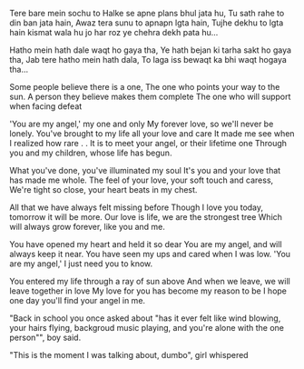 Tere bare mein sochu to
Halke se apne plans bhul jata hu,
Tu sath rahe to din ban jata hain,
Awaz tera sunu to apnapn lgta hain,
Tujhe dekhu to lgta hain kismat wala hu jo har roz ye chehra dekh pata hu...

Hatho mein hath dale waqt ho gaya tha,
Ye hath bejan ki tarha sakt ho gaya tha,
Jab tere hatho mein hath dala,
To laga iss bewaqt ka bhi waqt hogaya tha...

Some people believe there is a one, 
The one who points your way to the sun.
A person they believe makes them complete
The one who will support when facing defeat

'You are my  angel,' my one and only
My forever love, so we'll never be lonely.
You've brought to my life all your love and care
It made me see when I realized how rare
. .
It is to meet your angel, or their lifetime one
Through you and my children, whose life has begun.

What you've done, you've illuminated my soul
It's you and your love that has made me whole.
The feel of your love, your soft touch and caress,
We're tight so close, your heart beats in my chest.

All that we have always felt missing before
Though I love you today, tomorrow it will be more.
Our love is life, we are the strongest tree
Which will always grow forever, like you and me.

You have opened my heart and held it so dear
You are my angel, and will always keep it near.
You have seen my ups and cared when I was low.
'You are my angel,' I just need you to know.

You entered my life through a ray of sun above 
And when we leave, we will leave together in love
My love for you has become my reason to be
I hope one day you'll find your angel in me.


"Back in school you once asked about "has it ever felt like wind blowing, your hairs flying, backgroud music playing, and you're alone with the one person"",  boy said.

"This is the moment I was talking about, dumbo", girl whispered
